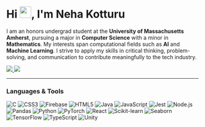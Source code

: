 <h1> Hi <img src="https://raw.githubusercontent.com/MartinHeinz/MartinHeinz/master/wave.gif" width="30px">, I'm Neha Kotturu</h1>

<p>
  I am an honors undergrad student at the <strong>University of Massachusetts Amherst</strong>, pursuing a major in <strong>Computer Science</strong> with a minor in <strong>Mathematics</strong>. My interests span computational fields such as <strong>AI</strong> and <strong>Machine Learning</strong>. I strive to apply my skills in critical thinking, problem-solving, and communication to contribute meaningfully to the tech industry.
</p>

<a href="https://www.linkedin.com/in/neha-kotturu/" target="_blank" rel="noreferrer noopener">
  <img src="https://img.shields.io/badge/-LinkedIn-0a66c2?style=for-the-badge&logo=linkedin&logoColor=white">
</a>

<a href="mailto:nekotturu@gmail.com" target="_blank" rel="noreferrer noopener">
  <img src="https://img.shields.io/badge/-Gmail-cb3a2e?style=for-the-badge&logo=gmail&logoColor=white">
</a>

---

### Languages & Tools

<p>
  <img src="https://img.shields.io/badge/C-%2300599C?style=for-the-badge&logo=c&logoColor=white" alt="C" />
  <img src="https://img.shields.io/badge/CSS3-%231572B6?style=for-the-badge&logo=css3&logoColor=white" alt="CSS3" />
  <img src="https://img.shields.io/badge/Firebase-%23039BE5?style=for-the-badge&logo=firebase&logoColor=white" alt="Firebase" />
  <img src="https://img.shields.io/badge/HTML5-%23E34F26?style=for-the-badge&logo=html5&logoColor=white" alt="HTML5" />
  <img src="https://img.shields.io/badge/Java-%23F89820?style=for-the-badge&logo=java&logoColor=white" alt="Java" />
  <img src="https://img.shields.io/badge/JavaScript-%23F7DF1E?style=for-the-badge&logo=javascript&logoColor=white" alt="JavaScript" />
  <img src="https://img.shields.io/badge/Jest-%23C21325?style=for-the-badge&logo=jest&logoColor=white" alt="Jest" />
  <img src="https://img.shields.io/badge/Node.js-%23339933?style=for-the-badge&logo=node.js&logoColor=white" alt="Node.js" />
  <img src="https://img.shields.io/badge/Pandas-%23150458?style=for-the-badge&logo=pandas&logoColor=white" alt="Pandas" />
  <img src="https://img.shields.io/badge/Python-%2338A1F3?style=for-the-badge&logo=python&logoColor=white" alt="Python" />
  <img src="https://img.shields.io/badge/PyTorch-%23EE4C2C?style=for-the-badge&logo=pytorch&logoColor=white" alt="PyTorch" />
  <img src="https://img.shields.io/badge/React-%2361DAFB?style=for-the-badge&logo=react&logoColor=white" alt="React" />
  <img src="https://img.shields.io/badge/Scikit--learn-%23F7931E?style=for-the-badge&logo=scikit-learn&logoColor=white" alt="Scikit-learn" />
  <img src="https://img.shields.io/badge/Seaborn-%23F1D200?style=for-the-badge&logo=seaborn&logoColor=white" alt="Seaborn" />
  <img src="https://img.shields.io/badge/TensorFlow-%23FF6F00?style=for-the-badge&logo=tensorflow&logoColor=white" alt="TensorFlow" />
  <img src="https://img.shields.io/badge/TypeScript-%233178C6?style=for-the-badge&logo=typescript&logoColor=white" alt="TypeScript" />
  <img src="https://img.shields.io/badge/Unity-%23000000?style=for-the-badge&logo=unity&logoColor=white" alt="Unity" />
</p>


<!--
**neha-kotturu/neha-kotturu** is a ✨ _special_ ✨ repository because its `README.md` (this file) appears on your GitHub profile.

Here are some ideas to get you started:

- 🔭 I’m currently working on ...
- 🌱 I’m currently learning ...
- 👯 I’m looking to collaborate on ...
- 🤔 I’m looking for help with ...
- 💬 Ask me about ...
- 📫 How to reach me: ...
- 😄 Pronouns: ...
- ⚡ Fun fact: ...
-->

